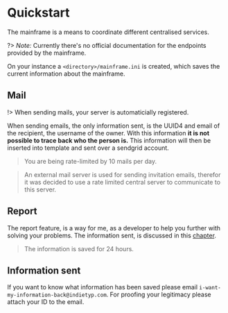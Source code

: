 # Quickstart

The mainframe is a means to coordinate different centralised services.

?> _Note:_ Currently there's no official documentation for the endpoints provided by the mainframe.

On your instance a `<directory>/mainframe.ini` is created, which saves the current information about the mainframe.

## Mail
!> When sending mails, your server is automaticially registered.

When sending emails, the only information sent, is the UUID4 and email of the recipient, the username of the owner. With this information **it is not possible to trace back who the person is.** This information will then be inserted into template and sent over a sendgrid account.

> You are being rate-limited by 10 mails per day.

> An external mail server is used for sending invitation emails, therefor it was decided to use a rate limited central server to communicate to this server.

## Report

The report feature, is a way for me, as a developer to help you further with solving your problems. The information sent, is discussed in this [chapter][1].

> The information is saved for 24 hours.

## Information sent
If you want to know what information has been saved please email `i-want-my-information-back@indietyp.com`. For proofing your legitimacy please attach your ID to the email.

[1]:	toolchain/reference.md
